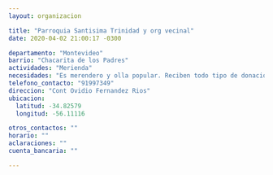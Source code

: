 ```yaml
---
layout: organizacion

title: "Parroquia Santisima Trinidad y org vecinal"
date: 2020-04-02 21:00:17 -0300

departamento: "Montevideo"
barrio: "Chacarita de los Padres"
actividades: "Merienda"
necesidades: "Es merendero y olla popular. Reciben todo tipo de donaciones"
telefono_contacto: "91997349"
direccion: "Cont Ovidio Fernandez Rios"
ubicacion:
  latitud: -34.82579
  longitud: -56.11116

otros_contactos: ""
horario: ""
aclaraciones: ""
cuenta_bancaria: ""

---
```

